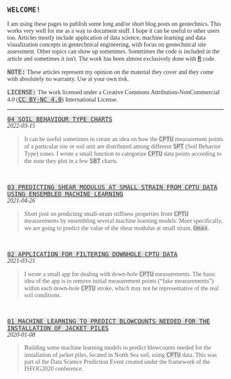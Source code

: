 <head/>

<link href="https://fonts.googleapis.com/css2?family=JetBrains+Mono&family=Sofia&display=swap" rel="stylesheet">

<body style="color:#2F2F2F;font-family:Jost;">

<p style="font-family:monospace;font-size:16px;font-weight:900;">WELCOME!</p>

<p></p>

<p>I am using these pages to publish some long and/or short blog posts on geotechnics. This works very well for me as a way to document stuff. I hope it can be useful to other users too. Articles mostly include application of data science, machine learning and data visualization concepts in geotechnical engineering, with focus on geotechnical site assessment. Other topics can show up sometimes. Sometimes the code is included in the article and sometimes it isn't. The work has been almost exclusively done with <a style="color: #2F2F2F;font-family:monospace;background-color:#E7E7E7;" href="https://www.r-project.org/" target="_blank">R</a> code.</p>

<p><span style="font-family:monospace;background-color:#E7E7E7">NOTE:</span> These articles represent my opinion on the material they cover and they come with absolutely no warranty. Use at your own risk.</p>

<p><span style="font-family: monospace; font-weight: normal; background-color: #E7E7E7">LICENSE:</span> The work licensed under a Creative Commons Attribution-NonCommercial 4.0 (<a style="color:#2F2F2F; text-transform: uppercase;" href="https://creativecommons.org/licenses/by-nc/4.0/" target="_blank"><span style="font-family: monospace; background-color: #E7E7E7">CC BY-NC 4.0</span></a>) International License.</p>

<hr>

<p style="font-weight: normal;"><a style="color:#2F2F2F; text-transform: uppercase;" href="https://erdirstats.github.io/04-sbt-charts.html" target="_blank"><span style="font-family: monospace; background-color: #E7E7E7">04 SOIL BEHAVIOUR TYPE CHARTS</span></a><br><span style="font-style: italic; font-weight: normal;">2022-03-15</span></p> 
<blockquote style="font-style: normal;">It can be useful sometimes to create an idea on how the <span style="font-family:monospace;background-color:#E7E7E7">CPTU</span> measurement points of a particular site or soil unit are distributed among different <span style="font-family:monospace;background-color:#E7E7E7">SPT</span> (Soil Behavior Type) zones. I wrote a small function to categorize <span style="font-family:monospace;background-color:#E7E7E7">CPTU</span> data points according to the zone they plot in a few <span style="font-family:monospace;background-color:#E7E7E7">SBT</span> charts.</blockquote>

<br>

<p style="font-weight: normal;"><a style="color:#2F2F2F; text-transform: uppercase;" href="https://erdirstats.github.io/03-small-strain-stiffness.html" target="_blank"><span style="font-family: monospace; background-color: #E7E7E7">03 Predicting shear modulus at small strain from CPTU data using ensembled machine learning</span></a><br><span style="font-style: italic; font-weight: normal;">2021-04-26</span></p> 
<blockquote style="font-style: normal;">Short post on predicting small-strain stiffness properties from <span style="font-family: monospace; background-color: #E7E7E7">CPTU</span> measurements by ensembling several machine learning models. More specifically, we are going to predict the value of the shear modulus at small strain, <span style="font-family:monospace;background-color:#E7E7E7">Gmax</span>.</blockquote>

<br>
  
<p style="font-weight: normal;"><a style="color:#2F2F2F; text-transform: uppercase;" href="https://erdirstats.github.io/02-cptu-downhole.html" target="_blank"><span style="font-family: monospace; background-color: #E7E7E7">02 APPLICATION FOR FILTERING DOWNHOLE CPTU DATA</span></a><br><span style="font-style: italic; font-weight: normal;">2021-03-21</span></p>
<blockquote style="font-style: normal;">I wrote a small app for dealing with down-hole <span style="font-family: monospace; background-color: #E7E7E7">CPTU</span> measurements. The basic idea of the app is to remove initial measurement points (“fake measurements”) within each down-hole <span style="font-family: monospace; background-color: #E7E7E7">CPTU</span> stroke, which may not be representative of the real soil conditions.</blockquote>

<br>

<p style="font-weight: normal;"><a style="color:#2F2F2F; text-transform: uppercase;" href="https://erdirstats.github.io/01-pile-driveability-isfog.html" target="_blank"><span style="font-family: monospace; background-color: #E7E7E7">01 Machine learning to predict blowcounts needed for the installation of jacket piles</span></a><br><span style="font-style: italic; font-weight: normal;">2020-01-08</span></p> 
<blockquote style="font-style: normal;">Building some machine learning models to predict blowcounts needed for the installation of jacket piles, located in North Sea soil, using <span style="font-family: monospace; background-color: #E7E7E7">CPTU</span> data. This was part of the Data Science Prediction Event created under the framework of the ISFOG2020 conference.</blockquote>

</body>

</head>
